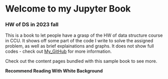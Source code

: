 # Welcome to my Jupyter Book  
  
### HW of DS in 2023 fall
This is a book to let people have a grasp of the HW of data structure course in CCU.
It shows off some part of the code I write to solve the assigned problem, as well as brief explainations and graphs.
It does not show full codes - check out [My_GitHub](https://github.com/HutakiHare/Data_Structure_works.git) for more information.

Check out the content pages bundled with this sample book to see more.

**Recommend Reading With White Background**

```{tableofcontents}
```
